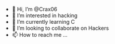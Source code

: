 - 👋 Hi, I’m @Crax06
- 👀 I’m interested in hacking
- 🌱 I’m currently learning C
- 💞️ I’m looking to collaborate on Hackers
- 📫 How to reach me ...

<!---
Crax06/Crax06 is a ✨ special ✨ repository because its `README.md` (this file) appears on your GitHub profile.
You can click the Preview link to take a look at your changes.
--->
